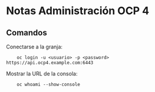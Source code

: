 # Notas Administración OCP 4

## Comandos

 Conectarse a la granja:

        oc login -u <usuario> -p <password>  https://api.ocp4.example.com:6443

 Mostrar la URL de la consola:

        oc whoami --show-console